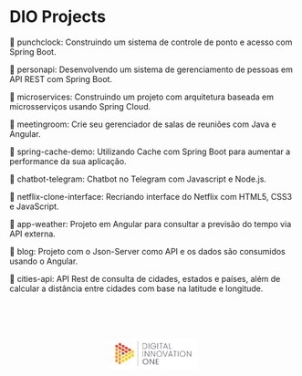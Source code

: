 # DIO Projects

:file_folder: punchclock: Construindo um sistema de controle de ponto e acesso com Spring Boot.

:file_folder: personapi: Desenvolvendo um sistema de gerenciamento de pessoas em API REST com Spring Boot.

:file_folder: microservices: Construindo um projeto com arquitetura baseada em microsserviços usando Spring Cloud.

:file_folder: meetingroom: Crie seu gerenciador de salas de reuniões com Java e Angular.

:file_folder: spring-cache-demo: Utilizando Cache com Spring Boot para aumentar a performance da sua aplicação.

:file_folder: chatbot-telegram: Chatbot no Telegram com Javascript e Node.js.

:file_folder: netflix-clone-interface: Recriando interface do Netflix com HTML5, CSS3 e JavaScript.

:file_folder: app-weather: Projeto em Angular para consultar a previsão do tempo via API externa.

:file_folder: blog: Projeto com o Json-Server como API e os dados são consumidos usando o Angular.

:file_folder: cities-api: API Rest de consulta de cidades, estados e países, além de calcular a distância entre cidades com base na latitude e longitude.
 
<br>
<br>
<br>

<p align="center">
    <img src="images/logo-dio.png" width="30%"/>
</p>